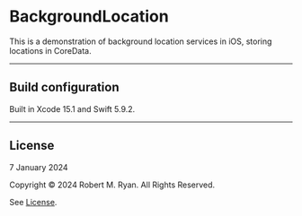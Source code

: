 #  BackgroundLocation

This is a demonstration of background location services in iOS, storing locations in CoreData.

- - -

## Build configuration

Built in Xcode 15.1 and Swift 5.9.2.

- - -

## License

7 January 2024

Copyright © 2024 Robert M. Ryan. All Rights Reserved.

See [License](LICENSE.md).
